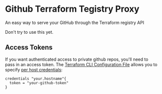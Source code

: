 # Github Terraform Tegistry Proxy
An easy way to serve your GitHub through the Terraform registry API

Don't try to use this yet.

## Access Tokens

If you want authenticated access to private github repos, you'll need to pass in an access token.
The [Terraform CLI Configuration File](https://www.terraform.io/docs/commands/cli-config.html) allows you to specify [per host credentials](https://www.terraform.io/docs/commands/cli-config.html#credentials-1): 

```hcl
credentials "your.hostname"{
  token = "your-github-token"
}
```
